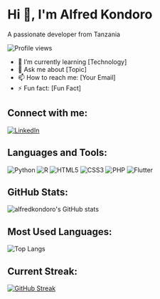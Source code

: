 # Hi 👋, I'm Alfred Kondoro

A passionate developer from Tanzania

![Profile views](https://gpvc.arturio.dev/alfredkondoro)

- 🌱 I’m currently learning [Technology]
- 💬 Ask me about [Topic]
- 📫 How to reach me: [Your Email]
- ⚡ Fun fact: [Fun Fact]

## Connect with me:
[![LinkedIn](https://img.shields.io/badge/LinkedIn-Connect-blue)](https://www.linkedin.com/in/alfredkondoro)

## Languages and Tools:
![Python](https://img.shields.io/badge/-Python-black?style=flat-square&logo=python)
![R](https://img.shields.io/badge/-R-black?style=flat-square&logo=r)
![HTML5](https://img.shields.io/badge/-HTML5-black?style=flat-square&logo=html5)
![CSS3](https://img.shields.io/badge/-CSS3-black?style=flat-square&logo=css3)
![PHP](https://img.shields.io/badge/-PHP-black?style=flat-square&logo=php)
![Flutter](https://img.shields.io/badge/-Flutter-black?style=flat-square&logo=flutter)

## GitHub Stats:
![alfredkondoro's GitHub stats](https://github-readme-stats.vercel.app/api?username=alfredkondoro&show_icons=true&theme=radical)

## Most Used Languages:
![Top Langs](https://github-readme-stats.vercel.app/api/top-langs/?username=alfredkondoro&layout=compact&theme=radical)

## Current Streak:
[![GitHub Streak](http://github-readme-streak-stats.herokuapp.com?user=alfredkondoro&theme=radical)](https://git.io/streak-stats)
